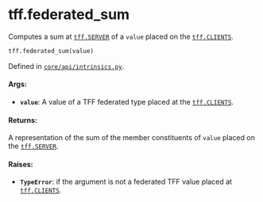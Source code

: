 <div itemscope itemtype="http://developers.google.com/ReferenceObject">
<meta itemprop="name" content="tff.federated_sum" />
<meta itemprop="path" content="Stable" />
</div>

# tff.federated_sum

Computes a sum at <a href="../tff.md#SERVER"><code>tff.SERVER</code></a> of a
`value` placed on the <a href="../tff.md#CLIENTS"><code>tff.CLIENTS</code></a>.

```python
tff.federated_sum(value)
```

Defined in
[`core/api/intrinsics.py`](http://github.com/tensorflow/federated/tree/master/tensorflow_federated/python/core/api/intrinsics.py).

<!-- Placeholder for "Used in" -->

#### Args:

*   <b>`value`</b>: A value of a TFF federated type placed at the
    <a href="../tff.md#CLIENTS"><code>tff.CLIENTS</code></a>.

#### Returns:

A representation of the sum of the member constituents of `value` placed on the
<a href="../tff.md#SERVER"><code>tff.SERVER</code></a>.

#### Raises:

*   <b>`TypeError`</b>: if the argument is not a federated TFF value placed at
    <a href="../tff.md#CLIENTS"><code>tff.CLIENTS</code></a>.
